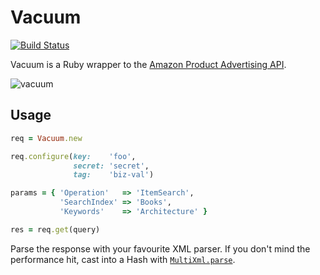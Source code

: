 # Vacuum

[![Build Status][1]][2]

Vacuum is a Ruby wrapper to the [Amazon Product Advertising API][4].

![vacuum][3]

## Usage

```ruby
req = Vacuum.new

req.configure(key:    'foo',
              secret: 'secret',
              tag:    'biz-val')

params = { 'Operation'   => 'ItemSearch',
           'SearchIndex' => 'Books',
           'Keywords'    => 'Architecture' }

res = req.get(query)
```

Parse the response with your favourite XML parser. If you don't mind the
performance hit, cast into a Hash with [`MultiXml.parse`][5].

[1]: https://secure.travis-ci.org/hakanensari/vacuum.png
[2]: http://travis-ci.org/hakanensari/vacuum
[3]: http://f.cl.ly/items/2k2X0e2u0G3k1c260D2u/vacuum.png
[4]: https://affiliate-program.amazon.com/gp/advertising/api/detail/main.html
[5]: https://github.com/sferik/multi_xml
